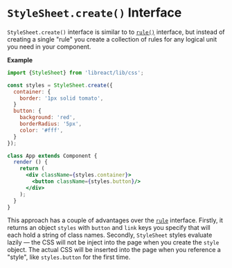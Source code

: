 # `StyleSheet.create()` Interface

`StyleSheet.create()` interface is similar to to [`rule()`](./rule.md) interface, but instead of creating
a single "rule" you create a collection of rules for any logical unit you need in your component.

__Example__

```jsx
import {StyleSheet} from 'libreact/lib/css';

const styles = StyleSheet.create({
  container: {
    border: '1px solid tomato',
  }
  button: {
    background: 'red',
    borderRadius: '5px',
    color: '#fff',
  }
});

class App extends Component {
  render () {
    return (
      <div className={styles.container}>
        <button className={styles.button}/>
      </div>
    );
  }
}
```

This approach has a couple of advantages over the [`rule`](./rule.md) interface. Firstly, it returns
an object `styles` with `button` and `link` keys you specify that will each hold a string of class
names. Secondly, `StyleSheet` styles evaluate lazily &mdash; the CSS will not be inject into the page
when you create the `style` object. The actual CSS will be inserted into the page when you reference
a "style", like `styles.button` for the first time.
